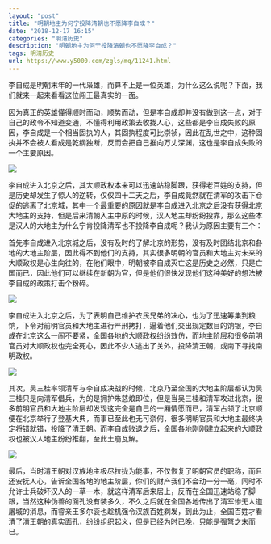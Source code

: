 ```yaml
---
layout: "post"
title: "明朝地主为何宁投降清朝也不愿降李自成？"
date: "2018-12-17 16:15"
categories: "明清历史"
description: "明朝地主为何宁投降清朝也不愿降李自成？"
tags: 明清历史
url: https://www.y5000.com/zgls/mq/11241.html
---
```






李自成是明朝末年的一代枭雄，而算不上是一位英雄，为什么这么说呢？下面，我们就来一起来看看这位闯王最真实的一面。

因为真正的英雄懂得顺时而动，顺势而动，但是李自成却并没有做到这一点，对于自己的政令不知道变通，不懂得利用政策去收拢人心，这些都是李自成失败的原因，李自成是一个相当固执的人，其固执程度可比崇祯，因此在乱世之中，这种固执并不会被人看成是乾纲独断，反而会把自己推向万丈深渊，这也是李自成失败的一个主要原因。

![](https://img.y5000.com/uploads/allimg/170118/105SMF9-0.jpg)

李自成进入北京之后，其大顺政权本来可以迅速站稳脚跟，获得老百姓的支持，但是历史却发生了惊人的逆转，仅仅四十二天之后，李自成竟然就在清军的攻击下仓促的逃离了北京城，其中一个最重要的原因就是李自成进入北京之后没有获得北京大地主的支持，但是后来清朝入主中原的时候，汉人地主却纷纷投靠，那么这些本是汉人的大地主为什么宁肯投降清军也不投降李自成呢？我认为原因主要有三个：

首先李自成进入北京城之后，没有及时的了解北京的形势，没有及时团结北京和各地的大地主阶层，因此得不到他们的支持，其实很多明朝的官员和大地主对未来的大顺政权是心生向往的，在他们眼中，明朝被李自成灭亡这是历史之必然，只是亡国而已，因此他们可以继续在新朝为官，但是他们很快发现他们这种美好的想法被李自成的政策打击个粉碎。

![](https://img.y5000.com/uploads/allimg/170118/105SJc9-1.jpg)

李自成进入北京之后，为了表明自己维护农民兄弟的决心，也为了迅速筹集到粮饷，下令对前明官员和大地主进行严刑拷打，逼着他们交出规定数目的饷银，李自成在北京这么一闹不要紧，全国各地的大顺政权纷纷效仿，而地主阶层和很多前明官员对大顺政权也完全死心，因此不少人逃出了关外，投降清王朝，或南下寻找南明政权。

![](https://img.y5000.com/uploads/allimg/170118/105SJB1-2.jpg)

其次，吴三桂率领清军与李自成决战的时候，北京乃至全国的大地主阶层都认为吴三桂只是向清军借兵，为的是拥护朱慈烺即位，但是当吴三桂和清军攻进北京，很多前明官员和大地主阶层却发现这完全是自己的一厢情愿而已，清军占领了北京顺便在北京举行了登基大典，而事已至此也无可奈何，很多明朝官员和大地主最终决定将错就错，投降了清王朝。而李自成败退之后，全国各地刚刚建立起来的大顺政权也被汉人地主纷纷推翻，至此土崩瓦解。

![](https://img.y5000.com/uploads/allimg/170118/105SG510-3.jpg)

最后，当时清王朝对汉族地主极尽拉拢为能事，不仅恢复了明朝官员的职称，而且还安抚人心，告诉全国各地的地主阶层，你们的财产我们不会动一分一毫，同时不允许士兵破坏汉人的一草一木，就这样清军后来居上，反而在全国迅速站稳了脚跟，当然这种伪善的面孔没有装多久，不久之后就在全国各地传出了清军惨无人道屠城的消息，而睿亲王多尔衮也趁机强令汉族百姓剃发，到此为止，全国百姓才看清了清王朝的真实面孔，纷纷组织起义，但是已经为时已晚，只能是强弩之末而已。
